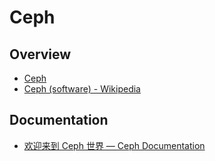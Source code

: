 # Ceph

## Overview

- [Ceph](http://ceph.com/)
- [Ceph (software) - Wikipedia](https://en.wikipedia.org/wiki/Ceph_(software))

## Documentation

- [欢迎来到 Ceph 世界 — Ceph Documentation](http://docs.ceph.org.cn/)
